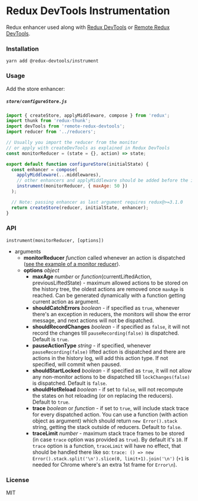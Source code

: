 # Redux DevTools Instrumentation

Redux enhancer used along with [Redux DevTools](https://github.com/reduxjs/redux-devtools) or [Remote Redux DevTools](https://github.com/zalmoxisus/remote-redux-devtools).

### Installation

```
yarn add @redux-devtools/instrument
```

### Usage

Add the store enhancer:

##### `store/configureStore.js`

```js
import { createStore, applyMiddleware, compose } from 'redux';
import thunk from 'redux-thunk';
import devTools from 'remote-redux-devtools';
import reducer from '../reducers';

// Usually you import the reducer from the monitor
// or apply with createDevTools as explained in Redux DevTools
const monitorReducer = (state = {}, action) => state;

export default function configureStore(initialState) {
  const enhancer = compose(
    applyMiddleware(...middlewares),
    // other enhancers and applyMiddleware should be added before the instrumentation
    instrument(monitorReducer, { maxAge: 50 })
  );

  // Note: passing enhancer as last argument requires redux@>=3.1.0
  return createStore(reducer, initialState, enhancer);
}
```

### API

`instrument(monitorReducer, [options])`

- arguments
  - **monitorReducer** _function_ called whenever an action is dispatched ([see the example of a monitor reducer](https://github.com/gaearon/redux-devtools-log-monitor/blob/master/src/reducers.js#L13)).
  - **options** _object_
    - **maxAge** _number_ or _function_(currentLiftedAction, previousLiftedState) - maximum allowed actions to be stored on the history tree, the oldest actions are removed once `maxAge` is reached. Can be generated dynamically with a function getting current action as argument.
    - **shouldCatchErrors** _boolean_ - if specified as `true`, whenever there's an exception in reducers, the monitors will show the error message, and next actions will not be dispatched.
    - **shouldRecordChanges** _boolean_ - if specified as `false`, it will not record the changes till `pauseRecording(false)` is dispatched. Default is `true`.
    - **pauseActionType** _string_ - if specified, whenever `pauseRecording(false)` lifted action is dispatched and there are actions in the history log, will add this action type. If not specified, will commit when paused.
    - **shouldStartLocked** _boolean_ - if specified as `true`, it will not allow any non-monitor actions to be dispatched till `lockChanges(false)` is dispatched. Default is `false`.
    - **shouldHotReload** _boolean_ - if set to `false`, will not recompute the states on hot reloading (or on replacing the reducers). Default to `true`.
    - **trace** _boolean_ or _function_ - if set to `true`, will include stack trace for every dispatched action. You can use a function (with action object as argument) which should return `new Error().stack` string, getting the stack outside of reducers. Default to `false`.
    - **traceLimit** _number_ - maximum stack trace frames to be stored (in case `trace` option was provided as `true`). By default it's `10`. If `trace` option is a function, `traceLimit` will have no effect, that should be handled there like so: `trace: () => new Error().stack.split('\n').slice(0, limit+1).join('\n')` (`+1` is needed for Chrome where's an extra 1st frame for `Error\n`).

### License

MIT

